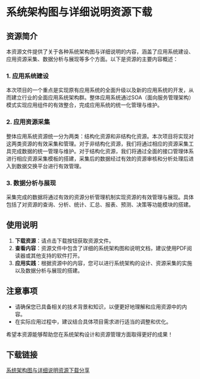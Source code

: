 # 系统架构图与详细说明资源下载

## 资源简介

本资源文件提供了关于各种系统架构图与详细说明的内容，涵盖了应用系统建设、应用资源采集、数据分析与展现等多个方面。以下是资源的主要内容概述：

### 1. 应用系统建设
本次项目的一个重点是实现原有应用系统的全面升级以及新的应用系统的开发，从而建立行业的全面应用系统架构群。整体应用系统通过SOA（面向服务管理架构）模式实现应用组件的有效整合，完成应用系统的统一化管理与维护。

### 2. 应用资源采集
整体应用系统资源统一分为两类：结构化资源和非结构化资源。本次项目将实现对这两类资源的有效采集和管理。对于非结构化资源，我们将通过相应的资源采集工具完成数据的统一管理与维护。对于结构化资源，我们将通过全面的接口管理体系进行相应资源采集模板的搭建，采集后的数据经过有效的资源审核和分析处理后进入到数据交换平台进行有效管理。

### 3. 数据分析与展现
采集完成的数据将通过有效的资源分析管理机制实现资源的有效管理与展现。具体包括了对资源的查询、分析、统计、汇总、报表、预测、决策等功能模块的搭建。

## 使用说明

1. **下载资源**：请点击下载按钮获取资源文件。
2. **查看内容**：资源文件中包含了详细的系统架构图和说明文档，建议使用PDF阅读器或其他支持的软件打开。
3. **应用实践**：根据资源中的内容，您可以进行系统架构的设计、资源采集的实施以及数据分析与展现的搭建。

## 注意事项

- 请确保您已具备相关的技术背景和知识，以便更好地理解和应用资源中的内容。
- 在实际应用过程中，建议结合具体项目需求进行适当的调整和优化。

希望本资源能够帮助您在系统架构设计和资源管理方面取得更好的成果！

## 下载链接

[系统架构图与详细说明资源下载分享](https://pan.quark.cn/s/cc360c2fbb7e)